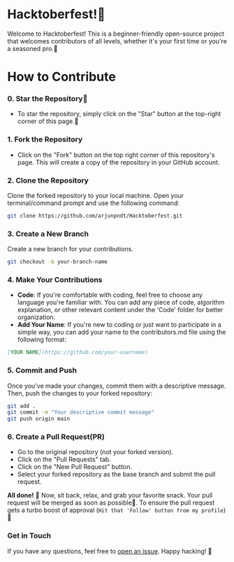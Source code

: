 # Hacktoberfest!🎃

Welcome to Hacktoberfest! This is a beginner-friendly open-source project that welcomes contributors of all levels, whether it's your first time or you're a seasoned pro.🚀


# How to Contribute

### 0. Star the Repository🌟
- To star the repository, simply click on the "Star" button at the top-right corner of this page.🙌

### 1. Fork the Repository

- Click on the "Fork" button on the top right corner of this repository's page. This will create a copy of the repository in your GitHub account.

### 2. Clone the Repository

Clone the forked repository to your local machine. Open your terminal/command prompt and use the following command:
```bash
git clone https://github.com/arjunpndt/Hacktoberfest.git
```

### 3. Create a New Branch

Create a new branch for your contributions.
```bash
git checkout -b your-branch-name
```


### 4. Make Your Contributions

- <b>Code</b>: If you're comfortable with coding, feel free to choose any language you're familiar with. You can add any piece of code, algorithm explanation, or other relevant content under the 'Code' folder for better organization.
- <b>Add Your Name</b>: If you're new to coding or just want to participate in a simple way, you can add your name to the contributors.md file using the following format:
```markdown
[YOUR NAME](https://github.com/your-username)
```

### 5. Commit and Push

Once you've made your changes, commit them with a descriptive message. Then, push the changes to your forked repository:

```bash
git add .
git commit -m "Your descriptive commit message"
git push origin main
```

### 6. Create a Pull Request(PR)

- Go to the original repository (not your forked version).
- Click on the "Pull Requests" tab.
- Click on the "New Pull Request" button.
- Select your forked repository as the base branch and submit the pull request.

**All done!** 🎉 Now, sit back, relax, and grab your favorite snack. Your pull request will be merged as soon as possible🌌. 
To ensure the pull request gets a turbo boost of approval (`Hit that 'Follow' button from my profile`) 🚀


### Get in Touch
If you have any questions, feel free to [open an issue](https://github.com/arjunpndt/Hacktoberfest/issues). Happy hacking! 🎉

